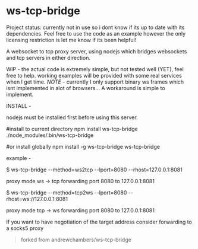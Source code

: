 ws-tcp-bridge
=============

Project status:
 currently not in use  so i dont know if its up to date with its dependencies. Feel free to use the code as an example however
 the only licensing restriction is let me know if its been helpful! 

A websocket to tcp proxy server, using nodejs which bridges websockets and tcp servers in either direction.

WIP - the actual code is extremely simple, but not tested well (YET), feel free to help.
	  working examples will be provided with some real services when I get time. 
*NOTE* - currently I only support binary ws frames which isnt implemented in alot of browsers...
A workaround is simple to implement.

INSTALL -

nodejs must be installed first before using this server.

#install to current directory
 npm install ws-tcp-bridge
./node_modules/.bin/ws-tcp-bridge

#or install globally
npm install -g ws-tcp-bridge
ws-tcp-bridge

example -

$ ws-tcp-bridge --method=ws2tcp --lport=8080  --rhost=127.0.0.1:8081

proxy mode ws -> tcp
forwarding port 8080 to 127.0.0.1:8081


$ ws-tcp-bridge --method=tcp2ws --lport=8080  --rhost=ws://127.0.0.1:8081

proxy mode tcp -> ws
forwarding port 8080 to 127.0.0.1:8081


If you want to have negotiation of the target address consider forwarding to a socks5 proxy


> forked from andrewchambers/ws-tcp-bridge